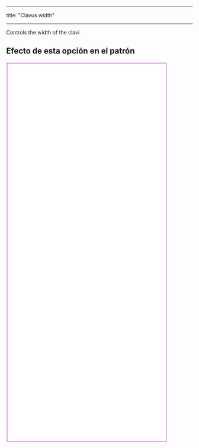 - - -
title: "Clavus width"
- - -

Controls the width of the clavi

## Efecto de esta opción en el patrón

![Esta imagen muestra el efecto de esta opción superponiendo varias variantes que tienen un valor diferente para esta opción](tiberius_clavuswidth_sample.svg "Effect of this option on the pattern")
